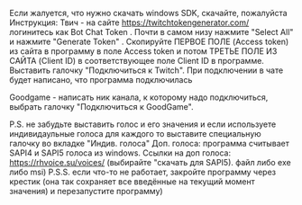 Если жалуется, что нужно скачать windows SDK, скачайте, пожалуйста
Инструкция:
Твич - на сайте https://twitchtokengenerator.com/ логинитесь как Bot Chat Token . Почти в самом низу нажмите "Select All" и нажмите "Generate Token" . Скопируйте ПЕРВОЕ ПОЛЕ (Access token) из сайта в программу в поле Access token и потом ТРЕТЬЕ ПОЛЕ ИЗ САЙТА (Client ID) в соответствующее поле Client ID в программе. Выставить галочку "Подключиться к Twitch". При подключении в чате будет написано, что программа подключилась

Goodgame - написать ник канала, к которому надо подключиться, выбрать галочку "Подключиться к GoodGame".

P.S. не забудьте выставить голос и его значения и если используете индивидаульные голоса для каждого то выставите специальную галочку во вкладке "Индив. голоса"
Доп. голоса: программа считывает SAPI4 и SAPI5 голоса из windows.
Ссылки на доп голоса: https://rhvoice.su/voices/ (выбирайте "скачать для SAPI5). файл либо exe либо msi)
P.S.S. если что-то не работает, закройте программу через крестик (она так сохраняет все введённые на текущий момент значения) и перезапустите программу)
